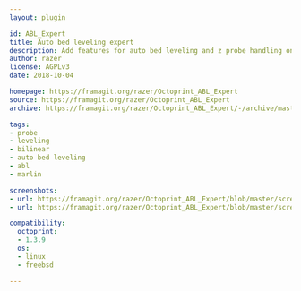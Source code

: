 ```yaml
---
layout: plugin

id: ABL_Expert
title: Auto bed leveling expert
description: Add features for auto bed leveling and z probe handling on Marlin printers
author: razer
license: AGPLv3
date: 2018-10-04

homepage: https://framagit.org/razer/Octoprint_ABL_Expert
source: https://framagit.org/razer/Octoprint_ABL_Expert
archive: https://framagit.org/razer/Octoprint_ABL_Expert/-/archive/master/Octoprint_ABL_Expert-master.zip

tags:
- probe
- leveling
- bilinear
- auto bed leveling
- abl
- marlin

screenshots:
- url: https://framagit.org/razer/Octoprint_ABL_Expert/blob/master/screenshots/2.png
- url: https://framagit.org/razer/Octoprint_ABL_Expert/blob/master/screenshots/1.png

compatibility:
  octoprint:
  - 1.3.9
  os:
  - linux
  - freebsd

---
```

